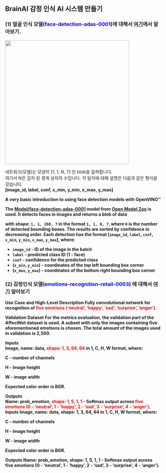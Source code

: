 ## BrainAI 감정 인식 AI 시스템 만들기

### (1) 얼굴 인식 모델(<span style="color:blue">face-detection-adas-0001</span>)에 대해서 [여기](https://docs.openvino.ai/2024/omz_models_model_emotions_recognition_retail_0003.html)에서 알아보기.

<img src="https://docs.openvino.ai/2022.1/_images/face-detection-adas-0001.png" style="width:400px; float:left;" />
<div style="clear:both;"></div>

네트워크(모델)는 모양이 [1, 1, N, 7] 인 blob을 출력합니다. <br>
여기서 N은 감지 된 경계 상자의 수입니다. 각 탐지에 대해 설명은 다음과 같은 형식을 갖습니다.<br>
<b>[image_id, label, conf, x_min, y_min, x_max, y_max]

A very basic introduction to using face detection models with OpenVINO™ 

The [Model/face-detection-adas-0001](https://github.com/openvinotoolkit/open_model_zoo/blob/master/models/intel/face-detection-adas-0001/README.md) model from [Open Model Zoo](https://github.com/openvinotoolkit/open_model_zoo/) is used. It detects faces in images and returns a blob of data 

with shape: `1, 1, 200, 7` in the format `1, 1, N, 7`, where `N` is the number of detected
bounding boxes. The results are sorted by confidence in decreasing order. Each detection has the format
[`image_id`, `label`, `conf`, `x_min`, `y_min`, `x_max`, `y_max`], where:

- `image_id` - ID of the image in the batch
- `label` - predicted class ID (1 - face)
- `conf` - confidence for the predicted class
- (`x_min`, `y_min`) - coordinates of the top left bounding box corner
- (`x_max`, `y_max`) - coordinates of the bottom right bounding box corner

### (2) 감정인식 모델(<span style="color:blue">emotions-recognition-retail-0003)</span> 에 대해서 [여기](https://docs.openvino.ai/2022.1/omz_models_model_face_detection_adas_0001.html) 알아보기
Use Case and High-Level Description
Fully convolutional network for recognition of <b><span style="color:red">five emotions (‘neutral’, ‘happy’, ‘sad’, ‘surprise’, ‘anger’).</span></b>

Validation Dataset
For the metrics evaluation, the validation part of the AffectNet dataset is used. A subset with only the images containing five aforementioned emotions is chosen. The total amount of the images used in validation is 2,500.

<b>Inputs</b><br>
Image, name: data, <b><span style="color:red">shape: 1, 3, 64, 64</b></span> in 1, C, H, W format, where:

C - number of channels

H - image height

W - image width

Expected color order is BGR.

<b>Outputs</b><br>
Name: prob_emotion, <b><span style="color:red">shape: 1, 5, 1, 1</span></b> - Softmax output across <b><span style="color:red">five emotions (0 - ‘neutral’, 1 - ‘happy’, 2 - ‘sad’, 3 - ‘surprise’, 4 - ‘anger’)</span></b>.
Inputs
Image, name: data, shape: 1, 3, 64, 64 in 1, C, H, W format, where:

C - number of channels

H - image height

W - image width

Expected color order is BGR.

Outputs
Name: prob_emotion, shape: 1, 5, 1, 1 - Softmax output across five emotions (0 - ‘neutral’, 1 - ‘happy’, 2 - ‘sad’, 3 - ‘surprise’, 4 - ‘anger’).
